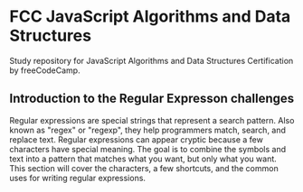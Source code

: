 # FCC JavaScript Algorithms and Data Structures
Study repository for JavaScript Algorithms and Data Structures Certification by freeCodeCamp.

## Introduction to the Regular Expresson challenges
Regular expressions are special strings that represent a search pattern. Also known as "regex" or "regexp", they help programmers match, search, and replace text. Regular expressions can appear cryptic because a few characters have special meaning. The goal is to combine the symbols and text into a pattern that matches what you want, but only what you want. This section will cover the characters, a few shortcuts, and the common uses for writing regular expressions.

